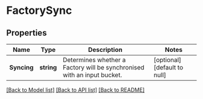 # FactorySync

## Properties
Name | Type | Description | Notes
------------ | ------------- | ------------- | -------------
**Syncing** | **string** | Determines whether a Factory will be synchronised with an input bucket. | [optional] [default to null]

[[Back to Model list]](../README.md#documentation-for-models) [[Back to API list]](../README.md#documentation-for-api-endpoints) [[Back to README]](../README.md)


